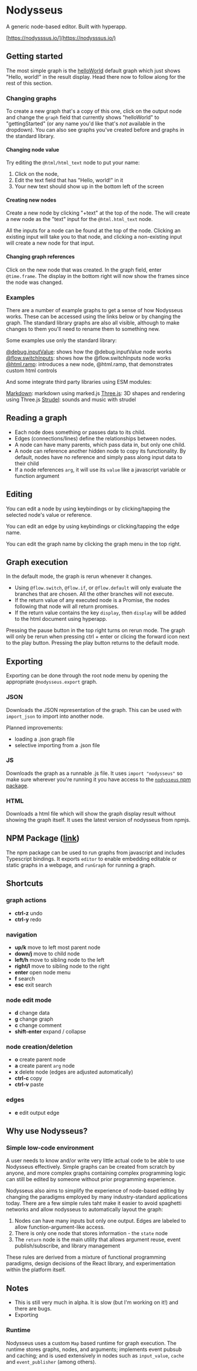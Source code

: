 # Nodysseus

A generic node-based editor. Built with hyperapp.

[https://nodysssus.io/](https://nodysssus.io/)

## Getting started

The most simple graph is the [helloWorld](https://nodysseus.io/#helloWorld) default graph which just shows "Hello, world!" in the result display. Head there now to follow along for the rest of this section.

### Changing graphs

To create a new graph that's a copy of this one, click on the output node and change the `graph` field that currently shows "helloWorld" to "gettingStarted" (or any name you'd like that's *not* available in the dropdown). You can also see graphs you've created before and graphs in the standard library.

#### Changing node value

Try editing the `@html/html_text` node to put your name: 
1. Click on the node, 
2. Edit the text field that has "Hello, world!" in it
3. Your new text should show up in the bottom left of the screen

#### Creating new nodes

Create a new node by clicking "+text" at the top of the node. The  will create a new node as the "text" input for the `@html.html_text` node.

All the inputs for a node can be found at the top of the node. Clicking an existing input will take you to that node, and clicking a non-existing input will create a new node for that input.

#### Changing graph references

Click on the new node that was created. In the graph field, enter `@time.frame`. The display in the bottom right will now show the frames since the node was changed.

### Examples

There are a number of example graphs to get a sense of how Nodysseus works. These can be accessed using the links below or by changing the graph. The standard library graphs are also all visible, although to make changes to them you'll need to rename them to something new.


Some examples use only the standard library:

[@debug.inputValue](https://nodysseus.ulysses.codes/#@example.debugInputValue): shows how the @debug.inputValue node works
[@flow.switchInputs](https://nodysseus.ulysses.codes/#@example.debugInputValue): shows how the @flow.switchInputs node works
[@html.ramp](https://nodysseus.ulysses.codes/#@example.debugInputValue): introduces a new node, @html.ramp, that demonstrates custom html controls

And some integrate third party libraries using ESM modules:

[Markdown](https://nodysseus.ulysses.codes/#@example.markdown): markdown using marked.js
[Three.js](https://nodysseus.ulysses.codes/#@example.threejs): 3D shapes and rendering using Three.js
[Strudel](https://nodysseus.ulysses.codes/#@example.strudel): sounds and music with strudel


## Reading a graph

- Each node does something or passes data to its child. 
- Edges (connections/lines) define the relationships between nodes. 
- A node can have many parents, which pass data in, but only one child. 
- A node can reference another hidden node to copy its functionality. By default, nodes have no reference and simply pass along input data to their child
- If a node references `arg`, it will use its `value` like a javascript variable or function argument

## Editing

You can edit a node by using keybindings or by clicking/tapping the selected node's value or reference.

You can edit an edge by using keybindings or clicking/tapping the edge name.

You can edit the graph name by clicking the graph menu in the top right.

## Graph execution

In the default mode, the graph is rerun whenever it changes.
- Using `@flow.switch`, `@flow.if`, or `@flow.default` will only evaluate the branches that are chosen. All the other branches will not execute.
- If the return value of any executed node is a Promise, the nodes following that node will all return promises. 
- If the return value contains the key `display`, then `display` will be added to the html document using hyperapp. 

Pressing the pause button in the top right turns on rerun mode. The graph will only be rerun when pressing ctrl + enter or clicing the forward icon next to the play button. Pressing the play button returns to the default mode.


## Exporting

Exporting can be done through the root node menu by opening the appropriate `@nodysseus.export` graph.

### JSON

Downloads the JSON representation of the graph. This can be used with `import_json` to import into another node.

Planned improvements:
- loading a .json graph file
- selective importing from a .json file

### JS

Downloads the graph as a runnable .js file. It uses `import "nodysseus"` so make sure wherever you're running it you have access to the [`nodysseus` npm package](https://www.npmjs.com/package/nodysseus).

### HTML

Downloads a html file which will show the graph display result without showing the graph itself. It uses the latest version of nodysseus from npmjs.


## NPM Package ([link](https://www.npmjs.com/package/nodysseus))

The npm package can be used to run graphs from javascript and includes Typescript bindings. It exports `editor` to enable embedding editable or static graphs in a webpage, and `runGraph` for running a graph.

## Shortcuts

### graph actions
- **ctrl-z** undo
- **ctrl-y** redo

### navigation

- **up/k** move to left most parent node
- **down/j** move to child node
- **left/h** move to sibling node to the left
- **right/l** move to sibling node to the right
- **enter** open node menu
- **f** search
- **esc** exit search

### node edit mode

- **d** change data
- **g** change graph
- **c** change comment
- **shift-enter** expand / collapse

### node creation/deletion
- **o** create parent node
- **a** create parent `arg` node
- **x** delete node (edges are adjusted automatically)
- **ctrl-c** copy
- **ctrl-v** paste

### edges

- **e** edit output edge

## Why use Nodysseus?

### Simple low-code environment

A user needs to know and/or write very little actual code to be able to use Nodysseus effectively. Simple graphs can be created from scratch by anyone, and more complex graphs containing complex programming logic can still be edited by someone without prior programming experience.

Nodysseus also aims to simplify the experience of node-based editing by changing the paradigms employed by many industry-standard applications today. There are a few simple rules taht make it easier to avoid spaghetti networks and allow nodysseus to automatically layout the graph:

1. Nodes can have many inputs but only one output. Edges are labeled to allow function-argument-like access.
2. There is only one node that stores information - the `state` node
3. The `return` node is the main utility that allows argument reuse, event publish/subscribe, and library management

These rules are derived from a mixture of functional programming paradigms, design decisions of the React library, and experimentation within the platform itself.

## Notes

- This is still very much in alpha. It is slow (but I'm working on it!) and there are bugs.
- Exporting 

### Runtime

Nodysseus uses a custom `Map` based runtime for graph execution. The runtime stores graphs, nodes, and arguments; implements event pubsub and caching; and is used extensively in nodes such as `input_value`, `cache` and `event_publisher` (among others).
